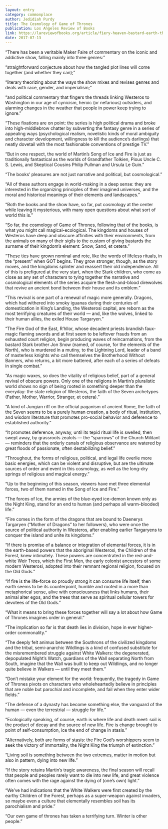 ```yaml
---
layout: entry
category: commonplace
author: Jedidiah Purdy
title: The Cosmology of Game of Thrones
publication: Los Angeles Review of Books
link: https://lareviewofbooks.org/article/fiery-heaven-bastard-earth-the-cosmology-of-game-of-thrones/
date: 2017-07-13
---
```


“There has been a veritable Maker Faire of commentary on the iconic and addictive show, falling mainly into three genres:”

“straightforward conjecture about how the tangled plot lines will come together (and whether they can);”

“literary theorizing about the ways the show mixes and revises genres and deals with race, gender, and imperialism;”

“and political commentary that fingers the threads linking Westeros to Washington in our age of cynicism, heroic (or nefarious) outsiders, and alarming changes in the weather that people in power keep trying to ignore.”

“These fixations are on point: the series is high political drama and broke into high-middlebrow chatter by subverting the fantasy genre in a series of appealing ways (psychological realism, novelistic kinds of moral ambiguity and character development, willingness to kill the audience’s darlings) that neatly dovetail with the most fashionable conventions of prestige TV.”

“But in one respect, the world of Martin’s Song of Ice and Fire is just as traditionally fantastical as the worlds of Grandfather Tolkien, Pious Uncle C. S. Lewis, and Skeptical Cousins Philip Pullman and Ursula Le Guin.”

“The books’ pleasures are not just narrative and political, but cosmological.”

“All of these authors engage in world-making in a deep sense: they are interested in the organizing principles of their imagined universes, and the moral and historical meanings of their elements and landscapes.”

“Both the books and the show have, so far, put cosmology at the center while leaving it mysterious, with many open questions about what sort of world this is.”

“So far, the cosmology of Game of Thrones, following that of the books, is what you might call magical-ecological. The kingdoms and houses of Westeros have deep and obscure affinities with their environments, from the animals on many of their sigils to the custom of giving bastards the surname of their kingdom’s element: Snow, Sand, et cetera.”

“These ties have grown nominal and rote, like the words of lifeless rituals, in the “present” when GOT begins. They grow stronger, though, as the story moves, and the kingdoms splinter and reassert their old independence. All of this is prefigured at the very start, when the Stark children, who come as close as any set of characters to tying together the narrative and cosmological elements of the series acquire the flesh-and-blood direwolves that revive an ancient bond between their house and its emblem.”

“This revival is one part of a renewal of magic more generally. Dragons, which had withered into smoky iguanas during their centuries of domestication in King’s Landing, the Westerosi capital, are reborn as the most terrifying creatures of their world — and, like the wolves, linked to their human allies, the exiled House Targaryen.”

“The Fire God of the East, R’hllor, whose decadent priests brandish faux-magic flaming swords and at first seem to be leftover frauds from an exhausted court religion, begin producing waves of reincarnations, from the bastard Stark brother Jon Snow (named, of course, for the elements of the North), who is murdered in a mutiny, to the Lightning Lord, leader of a band of masterless knights who call themselves the Brotherhood Without Banners, who returns, a bit more battered, after each of a series of defeats in single combat.”

“As magic waxes, so does the vitality of religious belief, part of a general revival of obscure powers. Only one of the religions in Martin’s pluralistic world shows no sign of being rooted in something deeper than the everyday: the state religion of Westeros, the faith of the Seven archetypes (Father, Mother, Warrior, Stranger, et cetera).”

“A kind of Jungian riff on the official paganism of ancient Rome, the faith of the Seven seems to be a purely human creation, a body of ritual, institution, and wisdom literature that promotes pro-social behavior and deference to established authority.”

“It promotes deference, anyway, until its tepid ritual life is swelled, then swept away, by grassroots zealots — the “sparrows” of the Church Militant — reminders that the orderly canals of religious observance are watered by great floods of passionate, often destabilizing belief.”

“Throughout, the forms of religious, political, and legal life overlie more basic energies, which can be violent and disruptive, but are the ultimate sources of order and event in this cosmology, as well as the long-dry springs of religious and magical energy.”

“Up to the beginning of this season, viewers have met three elemental forces, two of them named in the Song of Ice and Fire.”

“The forces of Ice, the armies of the blue-eyed ice-demon known only as the Night King, stand for an end to human (and perhaps all warm-blooded) life.”

“Fire comes in the form of the dragons that are bound to Daenerys Targaryen (“Mother of Dragons” to her followers), who were once the source of political authority in Westeros, after enabling earlier Targaryens to conquer the island and unite its kingdoms.”

“If there is promise of a balance or integration of elemental forces, it is in the earth-based powers that the aboriginal Westerosi, the Children of the Forest, knew intimately. These powers are concentrated in the red-and-white Weir Trees, which the First Men, the early colonist ancestors of some modern Westerosi, adopted into their remnant regional religion, focused on the Old Gods.”

“If fire is the life-force so proudly strong it can consume life itself, then earth seems to be its counterpoint, humble and rooted in a more than metaphorical sense, alive with consciousness that links humans, their animal alter egos, and the trees that serve as spiritual cellular towers for devotees of the Old Gods.”

“What it means to bring these forces together will say a lot about how Game of Thrones imagines order in general.”

“The implication so far is that death lies in division, hope in ever higher-order commonality.”

“The deeply felt animus between the Southrons of the civilized kingdoms and the tribal, semi-anarchic Wildlings is a kind of confused substitute for the misremembered struggle against White Walkers: the degenerated, depopulated Night’s Watch, guardians of the Wall separating North from South, imagine that the Wall was built to keep out Wildlings, and no longer quite believe in Walkers — until they meet them.”

“Don’t mistake your element for the world: frequently, the tragedy in Game of Thrones pivots on characters who wholeheartedly believe in principles that are noble but parochial and incomplete, and fail when they enter wider fields.”

“The defense of a dynasty has become something else, the vanguard of the human — even the terrestrial — struggle for life.”

“Ecologically speaking, of course, earth is where life and death meet: soil is the product of decay and the source of new life. Fire is change brought to point of self-consumption, ice the end of change in stasis.”

“Alternatively, both are forms of stasis: the Fire God’s worshippers seem to seek the victory of immortality, the Night King the triumph of extinction.”

“Living soil is something between the two extremes, matter in motion but also in pattern, dying into new life.”

“If the story retains Martin’s tragic awareness, the final season will recall that people and peoples rarely want to die into new life, and great violence often comes with the rage against the dying of (one’s own) light.”

“We’ve had indications that the White Walkers were first created by the earthy Children of the Forest, perhaps as a super-weapon against invaders, so maybe even a culture that elementally resembles soil has its parochialism and pride.”

“Our own game of thrones has taken a terrifying turn. Winter is other people.”

